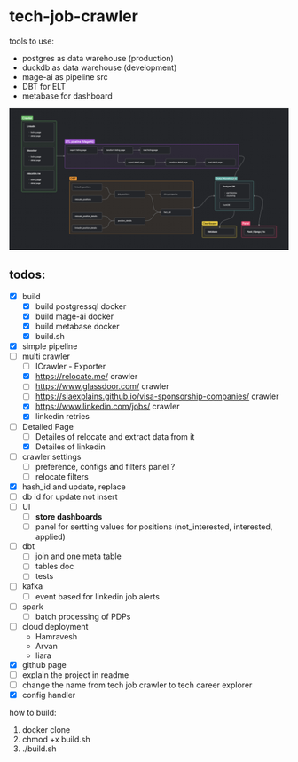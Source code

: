 # tech-job-crawler

tools to use:
- postgres as data warehouse (production)
- duckdb as data warehouse (development)
- mage-ai as pipeline src
- DBT for ELT
- metabase for dashboard



![alt text](statics/de_zoomcamp_project_schema.png)

## todos:
- [x] build
    - [x] build postgressql docker
    - [x] build mage-ai docker
    - [x] build metabase docker
    - [x] build.sh
- [x] simple pipeline
- [ ] multi crawler
    - [ ] ICrawler - Exporter
    - [x] https://relocate.me/ crawler
    - [ ] https://www.glassdoor.com/ crawler
    - [ ] https://siaexplains.github.io/visa-sponsorship-companies/ crawler
    - [x] https://www.linkedin.com/jobs/ crawler
    - [x] linkedin retries
- [ ] Detailed Page
    - [ ] Detailes of relocate and extract data from it
    - [x] Detailes of linkedin
- [ ] crawler settings
    - [ ] preference, configs and filters panel ?
    - [ ] relocate filters
- [x] hash_id and update, replace
- [ ] db id for update not insert
- [ ] UI
    - [ ] **store dashboards**
    - [ ] panel for sertting values for positions (not_interested, interested, applied)
- [ ] dbt
    - [ ] join and one meta table
    - [ ] tables doc
    - [ ] tests
- [ ] kafka
    - [ ] event based for linkedin job alerts
- [ ] spark
    - [ ] batch processing of PDPs
- [ ] cloud deployment
    - Hamravesh
    - Arvan
    - liara
- [x] github page
- [ ] explain the project in readme
- [ ] change the name from tech job crawler to tech career explorer
- [x] config handler

how to build:
1. docker clone
2. chmod +x build.sh
3. ./build.sh
